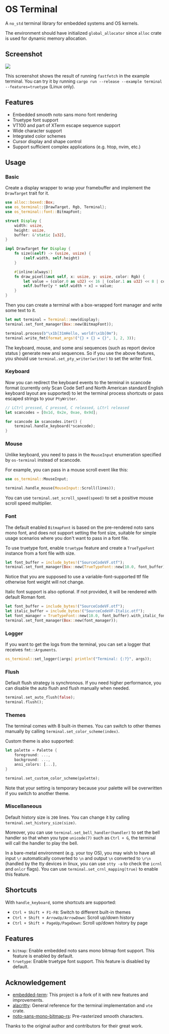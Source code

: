 # OS Terminal

A `no_std` terminal library for embedded systems and OS kernels.

The environment should have initialized `global_allocator` since `alloc` crate is used for dynamic memory allocation.

## Screenshot

![](screenshot.png)

This screenshot shows the result of running `fastfetch` in the example terminal. You can try it by running `cargo run --release --example terminal --features=truetype` (Linux only).

## Features

- Embedded smooth noto sans mono font rendering
- Truetype font support
- VT100 and part of XTerm escape sequence support
- Wide character support
- Integrated color schemes
- Cursor display and shape control
- Support sufficient complex applications (e.g. htop, nvim, etc.)

## Usage

### Basic

Create a display wrapper to wrap your framebuffer and implement the `DrawTarget` trait for it.

```rust
use alloc::boxed::Box;
use os_terminal::{DrawTarget, Rgb, Terminal};
use os_terminal::font::BitmapFont;

struct Display {
    width: usize,
    height: usize,
    buffer: &'static [u32],
}

impl DrawTarget for Display {
    fn size(&self) -> (usize, usize) {
        (self.width, self.height)
    }

    #[inline(always)]
    fn draw_pixel(&mut self, x: usize, y: usize, color: Rgb) {
        let value = (color.0 as u32) << 16 | (color.1 as u32) << 8 | color.2 as u32;
        self.buffer[y * self.width + x] = value;
    }
}
```

Then you can create a terminal with a box-wrapped font manager and write some text to it.

```rust
let mut terminal = Terminal::new(display);
terminal.set_font_manager(Box::new(BitmapFont));

terminal.process(b"\x1b[31mHello, world!\x1b[0m");
terminal.write_fmt(format_args!("{} + {} = {}", 1, 2, 3));
```

The keyboard, mouse, and some ansi sequences (such as report device status ) generate new ansi sequences. So if you use the above features, you should use `terminal.set_pty_writer(writer)` to set the writer first.

### Keyboard

Now you can redirect the keyboard events to the terminal in scancode format (currently only Scan Code Set1 and North American standard English keyboard layout are supported) to let the terminal process shortcuts or pass escaped strings to your `PtyWriter`.

```rust
// LCtrl pressed, C pressed, C released, LCtrl released
let scancodes = [0x1d, 0x2e, 0xae, 0x9d];

for scancode in scancodes.iter() {
    terminal.handle_keyboard(*scancode);
}
```

### Mouse

Unlike keyboard, you need to pass in the `MouseInput` enumeration specified by `os-terminal` instead of scancode.

For example, you can pass in a mouse scroll event like this:

```rust
use os_terminal::MouseInput;

terminal.handle_mouse(MouseInput::Scroll(lines));
```

You can use `terminal.set_scroll_speed(speed)` to set a positive mouse scroll speed multiplier.

### Font

The default enabled `BitmapFont` is based on the pre-rendered noto sans mono font, and does not support setting the font size, suitable for simple usage scenarios where you don't want to pass in a font file.

To use truetype font, enable `truetype` feature and create a `TrueTypeFont` instance from a font file with size.

```rust
let font_buffer = include_bytes!("SourceCodeVF.otf");
terminal.set_font_manager(Box::new(TrueTypeFont::new(10.0, font_buffer)));
```

Notice that you are supposed to use a variable-font-supported ttf file otherwise font weight will not change.

Italic font support is also optional. If not provided, it will be rendered with default Roman font.

```rust
let font_buffer = include_bytes!("SourceCodeVF.otf");
let italic_buffer = include_bytes!("SourceCodeVF-Italic.otf");
let font_manager = TrueTypeFont::new(10.0, font_buffer).with_italic_font(italic_buffer);
terminal.set_font_manager(Box::new(font_manager));
```

### Logger

If you want to get the logs from the terminal, you can set a logger that receives `fmt::Arguments`.

```rust
os_terminal::set_logger(|args| println!("Terminal: {:?}", args));
```

### Flush

Default flush strategy is synchronous. If you need higher performance, you can disable the auto flush and flush manually when needed.

```rust
terminal.set_auto_flush(false);
terminal.flush();
```

### Themes

The terminal comes with 8 built-in themes. You can switch to other themes manually by calling `terminal.set_color_scheme(index)`.

Custom theme is also supported:

```rust
let palette = Palette {
    foreground: ...,
    background: ...,
    ansi_colors: [...],
}

terminal.set_custom_color_scheme(palette);
```

Note that your setting is temporary because your palette will be overwritten if you switch to another theme.

### Miscellaneous

Default history size is `200` lines. You can change it by calling `terminal.set_history_size(size)`.

Moreover, you can use `terminal.set_bell_handler(handler)` to set the bell handler so that when you type `unicode(7)` such as `Ctrl + G`, the terminal will call the handler to play the bell.

In a bare-metal environment (e.g. your toy OS), you may wish to have all input `\r` automatically converted to `\n` and output `\n` converted to `\r\n` (handled by the tty devices in linux, you can use `stty -a` to check the `icrnl` and `onlcr` flags). You can use `terminal.set_crnl_mapping(true)` to enable this feature.

## Shortcuts

With `handle_keyboard`, some shortcuts are supported:

- `Ctrl + Shift + F1-F8`: Switch to different built-in themes
- `Ctrl + Shift + ArrowUp/ArrowDown`: Scroll up/down history
- `Ctrl + Shift + PageUp/PageDown`: Scroll up/down history by page

## Features

- `bitmap`: Enable embedded noto sans mono bitmap font support. This feature is enabled by default.
- `truetype`: Enable truetype font support. This feature is disabled by default.

## Acknowledgement

- [embedded-term](https://github.com/rcore-os/embedded-term): This project is a fork of it with new features and improvements.
- [alacritty](https://github.com/alacritty): General reference for the terminal implementation and `vte` crate.
- [noto-sans-mono-bitmap-rs](https://github.com/phip1611/noto-sans-mono-bitmap-rs): Pre-rasterized smooth characters.

Thanks to the original author and contributors for their great work.
